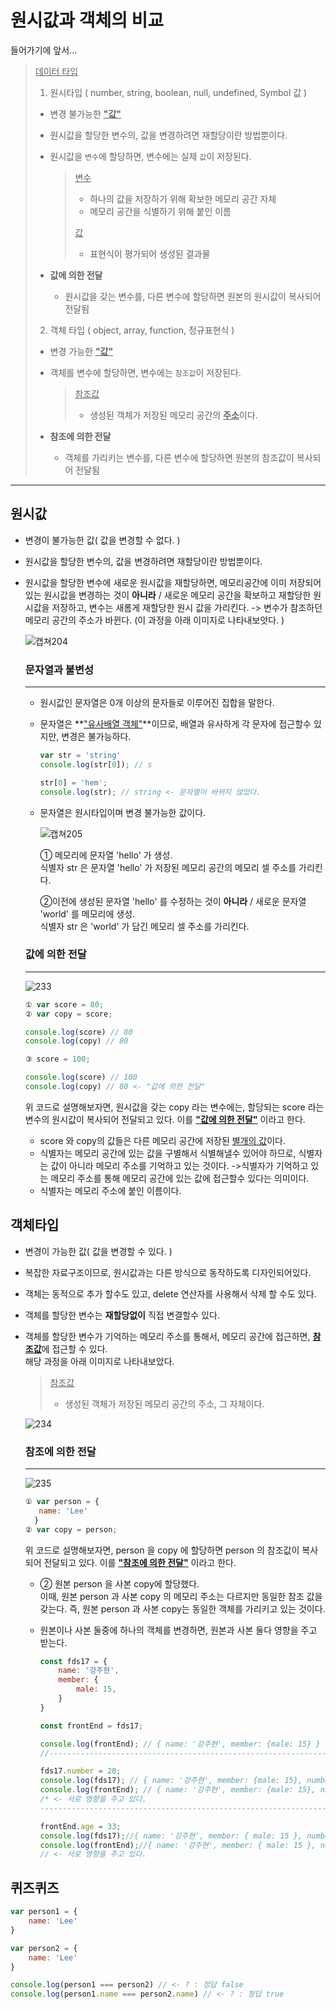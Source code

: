 # 원시값과 객체의 비교

들어가기에 앞서...

><u>데이터 타입</u>
>
>1. 원시타입 ( number, string, boolean, null, undefined, Symbol 값 )
>
>   - 변경 불가능한 <u>**"값"**</u>
>
>   - 원시값을 할당한 변수의, 값을 변경하려면 재할당이란 방법뿐이다.
>
>   - 원시값을 `변수`에 할당하면, 변수에는 실제 `값`이 저장된다. 
>
>     > <u>변수</u>
>     >
>     > - 하나의 값을 저장하기 위해 확보한 메모리 공간 자체
>     > - 메모리 공간을 식별하기 위해 붙인 이름
>     >
>     > <u>값</u>
>     >
>     > - 표현식이 평가되어 생성된 결과물
>
>   - **값에 의한 전달** 
>
>     - 원시값을 갖는 변수를, 다른 변수에 할당하면 원본의 원시값이 복사되어 전달됨  
>
>2. 객체 타입 ( object, array, function, 정규표현식 )
>
>   - 변경 가능한 <u>**"값"**</u>
>
>   - 객체를 변수에 할당하면, 변수에는 `참조값`이 저장된다.
>
>     > <u>참조값</u>
>     >
>     > - 생성된 객체가 저장된 메모리 공간의 <u>**주소**</u>이다.
>
>   - **참조에 의한 전달**
>     - 객체를 가리키는 변수를, 다른 변수에 할당하면 원본의 참조값이 복사되어 전달됨

---

## 원시값

- 변경이 불가능한 값( 값을 변경할 수 없다. )

- 원시값을 할당한 변수의, 값을 변경하려면 재할당이란 방법뿐이다.

- 원시값을 할당한 변수에 새로운 원시값을 재할당하면, 메모리공간에 이미 저장되어있는 원시값을 변경하는 것이 **아니라** / 새로운 메모리 공간을 확보하고 재할당한 원시값을 저장하고, 변수는 새롬게 재할당한 원시 값을 가리킨다. -> 변수가 참조하던 메모리 공간의 주소가 바뀐다. (이 과정을 아래 이미지로 나타내보앗다. )

  ![캡쳐204](https://user-images.githubusercontent.com/62126380/91631238-140e9680-ea13-11ea-8a76-60f99d2a3333.JPG) 

  ### 문자열과 불변성

  ---

  - 원시값인 문자열은 0개 이상의 문자들로 이루어진 집합을 말한다. 

  - 문자열은 **<u>"유사배열 객체"</u>**이므로,  배열과 유사하게 각 문자에 접근할수 있지만, 변경은 불가능하다. 

    ```javascript
    var str = 'string'
    console.log(str[0]); // s
    
    str[0] = 'hem';
    console.log(str); // string <- 문자열이 바뀌지 않았다. 
    ```

  - 문자열은 원시타입이며 변경 불가능한 값이다. 

    ![캡쳐205](https://user-images.githubusercontent.com/62126380/91631439-774cf880-ea14-11ea-99fb-948d8a519fc4.JPG) 

    ① 메모리에 문자열 'hello' 가 생성. <br>식별자 str 은 문자열 'hello' 가 저장된 메모리 공간의 메모리 셀 주소를 가리킨다.

    ②이전에 생성된 문자열 'hello' 를 수정하는 것이 **아니라** / 새로운 문자열 'world'  를 메모리에 생성.<br>식별자 str 은 'world' 가 담긴 메모리 셀 주소를 가리킨다.

  ### 값에 의한 전달

  ---

  ![233](https://user-images.githubusercontent.com/62126380/91631939-76b66100-ea18-11ea-8743-27c8d4e752a6.jpg)   

  ```javascript
  ① var score = 80;
  ② var copy = score;
  
  console.log(score) // 80
  console.log(copy) // 80
  
  ③ score = 100;
  
  console.log(score) // 100
  console.log(copy) // 80 <- "값에 의한 전달" 
  ```

  위 코드로 설명해보자면, 원시값을 갖는 copy 라는 변수에는, 할당되는 score 라는 변수의 원시값이 복사되어 전달되고 있다. 이를 <u>**"값에 의한 전달"**</u> 이라고 한다. 

  - score 와 copy의 값들은 다른 메모리 공간에 저장된 <u>별개의 값</u>이다.
  - 식별자는 메모리 공간에 있는 값을 구별해서 식별해낼수 있어야 하므로, 식별자는 값이 아니라 메모리 주소를 기억하고 있는 것이다.  ->식별자가 기억하고 있는 메모리 주소를 통해 메모리 공간에 있는 값에 접근할수 있다는 의미이다. 
  - 식별자는 메모리 주소에 붙인 이름이다. 

## 객체타입

- 변경이 가능한 값( 값을 변경할 수 있다. )

- 복잡한 자료구조이므로, 원시값과는 다른 방식으로 동작하도록 디자인되어있다. 

- 객체는 동적으로 추가 할수도 있고, delete 연산자를 사용해서 삭제 할 수도 있다. 

- 객체를 할당한 변수는 **재할당없이** 직접 변결할수 있다.

- 객체를 할당한 변수가 기억하는 메모리 주소를 통해서, 메모리 공간에 접근하면, <u>**참조값**</u>에 접근할 수 있다.<br>해당 과정을 아래 이미지로 나타내보았다. 

  ><u>참조값</u>
  >
  >- 생성된 객체가 저장된 메모리 공간의 주소, 그 자체이다. 

  ![234](https://user-images.githubusercontent.com/62126380/91632733-c5b2c500-ea1d-11ea-913e-907e3aad6637.jpg)

  ### 참조에 의한 전달

  ---

  ![235](https://user-images.githubusercontent.com/62126380/91633410-095bfd80-ea23-11ea-9dcd-28c33b0eab06.jpg) 

   ```javascript
  ① var person = {
      name: 'Lee'
     }
  ② var copy = person;
   ```

  위 코드로 설명해보자면,  person 을 copy 에 할당하면 person 의 참조값이 복사되어 전달되고 있다. 이를 <u>**"참조에 의한 전달"**</u> 이라고 한다. 

  - ② 원본 person 을 사본 copy에 할당했다. <br>이때, 원본 person 과 사본 copy 의 메모리 주소는 다르지만 동일한 참조 값을 갖는다.
    즉, 원본 person 과 사본 copy는 동일한 객체를 가리키고 있는 것이다. 

  - 원본이나 사본 둘중에 하나의 객체를 변경하면, 원본과 사본 둘다 영향을 주고 받는다.

    ```javascript
    const fds17 = {
        name: '강주현',
        member: {
            male: 15,
        }
    }
    
    const frontEnd = fds17;
    
    console.log(frontEnd); // { name: '강주현', member: {male: 15} }
    //-----------------------------------------------------------------------
    
    fds17.number = 20;
    console.log(fds17); // { name: '강주현', member: {male: 15}, number: 20 }
    console.log(frontEnd); // { name: '강주현', member: {male: 15}, number: 20 }
    /* <- 서로 영향을 주고 있다. 
    -------------------------------------------------------------------------*/
    
    frontEnd.age = 33;
    console.log(fds17);//{ name: '강주현', member: { male: 15 }, number: 20, age: 33 }
    console.log(frontEnd);//{ name: '강주현', member: { male: 15 }, number: 20, age: 33 }
    // <- 서로 영향을 주고 있다. 
    ```

## 퀴즈퀴즈

```javascript
var person1 = {
    name: 'Lee'
}

var person2 = {
    name: 'Lee'
}

console.log(person1 === person2) // <- ? : 정답 false
console.log(person1.name === person2.name) // <- ? : 정답 true
```



